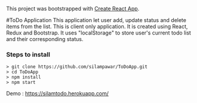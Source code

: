 This project was bootstrapped with [Create React App](https://github.com/facebookincubator/create-react-app).


#ToDo Application
This application let user add, update status and delete items from the list. This is client only application.
It is created using React, Redux and Bootstrap. 
It uses "localStorage" to store user's current todo list and their corresponding status.


### Steps to install

```
> git clone https://github.com/silampawar/ToDoApp.git
> cd ToDoApp
> npm install
> npm start
```

Demo : https://silamtodo.herokuapp.com/

 
